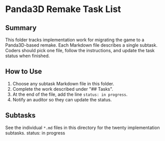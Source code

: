 # Panda3D Remake Task List

## Summary
This folder tracks implementation work for migrating the game to a Panda3D-based remake. Each Markdown file describes a single
subtask. Coders should pick one file, follow the instructions, and update the task status when finished.

## How to Use
1. Choose any subtask Markdown file in this folder.
2. Complete the work described under "## Tasks".
3. At the end of the file, add the line `status: in progress`.
4. Notify an auditor so they can update the status.

## Subtasks
See the individual `*.md` files in this directory for the twenty implementation subtasks.
status: in progress
